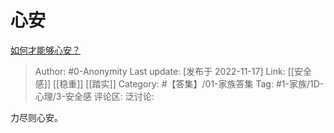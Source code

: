 # 心安
[如何才能够心安？](https://www.zhihu.com/question/276648150/answer/2761861616)

> Author: #0-Anonymity
> Last update: [发布于 2022-11-17]
> Link: [[安全感]] [[稳重]] [[踏实]]
> Category: #【答集】/01-家族答集
> Tag: #1-家族/1D-心理/3-安全感
> 评论区:
> 泛讨论:

力尽则心安。
